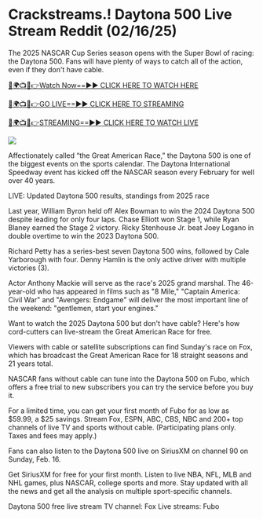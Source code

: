 # Crackstreams.! Daytona 500 Live Stream Reddit (02/16/25) #

The 2025 NASCAR Cup Series season opens with the Super Bowl of racing: the Daytona 500. Fans will have plenty of ways to catch all of the action, even if they don't have cable.

[🔴🌍📺📱👉Watch Now==►► CLICK HERE TO WATCH HERE](https://t.co/BZ3uwsHPH6)

[🔴🌍📺📱👉GO LIVE==►► CLICK HERE TO STREAMING](https://t.co/BZ3uwsHPH6)

[🔴🌍📺📱👉STREAMING==►► CLICK HERE TO WATCH LIVE](https://t.co/BZ3uwsHPH6)

<a href="https://t.co/BZ3uwsHPH6" rel="nofollow" data-target="animated-image.originalLink"><img src="https://camo.githubusercontent.com/1be82823e85778f8a57db5ea2a2e46822e8721e5be32dc31a466a7df3bb16d49/68747470733a2f2f636c6173736963616c7363686f6f6c6f6662616c6c65746c692e636f6d2f6e686b2f72676273727465672e676966" data-canonical-src="https://classicalschoolofballetli.com/nhk/rgbsrteg.gif" style="max-width: 100%; display: inline-block;" data-target="animated-image.originalImage"></a>

Affectionately called “the Great American Race,” the Daytona 500 is one of the biggest events on the sports calendar. The Daytona International Speedway event has kicked off the NASCAR season every February for well over 40 years.

LIVE: Updated Daytona 500 results, standings from 2025 race

Last year, William Byron held off Alex Bowman to win the 2024 Daytona 500 despite leading for only four laps. Chase Elliott won Stage 1, while Ryan Blaney earned the Stage 2 victory. Ricky Stenhouse Jr. beat Joey Logano in double overtime to win the 2023 Daytona 500.

Richard Petty has a series-best seven Daytona 500 wins, followed by Cale Yarborough with four. Denny Hamlin is the only active driver with multiple victories (3).

Actor Anthony Mackie will serve as the race's 2025 grand marshal. The 46-year-old who has appeared in films such as "8 Mile," "Captain America: Civil War" and "Avengers: Endgame" will deliver the most important line of the weekend: "gentlemen, start your engines."

Want to watch the 2025 Daytona 500 but don't have cable? Here's how cord-cutters can live-stream the Great American Race for free.

Viewers with cable or satellite subscriptions can find Sunday's race on Fox, which has broadcast the Great American Race for 18 straight seasons and 21 years total.

NASCAR fans without cable can tune into the Daytona 500 on Fubo, which offers a free trial to new subscribers you can try the service before you buy it.

For a limited time, you can get your first month of Fubo for as low as $59.99, a $25 savings. Stream Fox, ESPN, ABC, CBS, NBC and 200+ top channels of live TV and sports without cable. (Participating plans only. Taxes and fees may apply.)

Fans can also listen to the Daytona 500 live on SiriusXM on channel 90 on Sunday, Feb. 16.

Get SiriusXM for free for your first month. Listen to live NBA, NFL, MLB and NHL games, plus NASCAR, college sports and more. Stay updated with all the news and get all the analysis on multiple sport-specific channels.

Daytona 500 free live stream
TV channel: Fox
Live streams: Fubo
